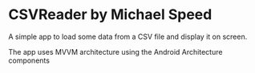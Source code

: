 # CSVReader by Michael Speed

A simple app to load some data from a CSV file and display it on screen.

The app uses MVVM architecture using the Android Architecture components
